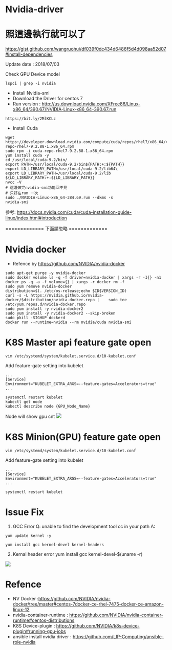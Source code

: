 # Nvidia-driver

照這邊執行就可以了
===

https://gist.github.com/wangruohui/df039f0dc434d6486f5d4d098aa52d07#install-dependencies

Update date : 2018/07/03

Check GPU Device model
```shell=
lspci | grep -i nvidia
```

* Install Nvidia-smi
* Download the Driver for centos 7
* Run version : http://us.download.nvidia.com/XFree86/Linux-x86_64/390.67/NVIDIA-Linux-x86_64-390.67.run

```shell=
https://bit.ly/2MlKCLz
```

* Install Cuda
```shell=
wget https://developer.download.nvidia.com/compute/cuda/repos/rhel7/x86_64/cuda-repo-rhel7-9.2.88-1.x86_64.rpm
sudo rpm -i cuda-repo-rhel7-9.2.88-1.x86_64.rpm
yum install cuda -y
cd /usr/local/cuda-9.2/bin/
export PATH=/usr/local/cuda-9.2/bin${PATH:+:${PATH}}
export LD_LIBRARY_PATH=/usr/local/cuda-9.2/lib64\
export LD_LIBRARY_PATH=/usr/local/cuda-9.2/lib                         ${LD_LIBRARY_PATH:+:${LD_LIBRARY_PATH}}
nvcc -V
# 這邊做完nvidia-smi功能回不見
# 只好在run 一次
sudo ./NVIDIA-Linux-x86_64-384.69.run --dkms -s
nvidia-smi
```

參考: https://docs.nvidia.com/cuda/cuda-installation-guide-linux/index.html#introduction

============= 下面請忽略 =============













Nvidia docker
===
* Refence by https://github.com/NVIDIA/nvidia-docker
```shell=
sudo apt-get purge -y nvidia-docker
sudo docker volume ls -q -f driver=nvidia-docker | xargs -r -I{} -n1 docker ps -q -a -f volume={} | xargs -r docker rm -f
sudo yum remove nvidia-docker
distribution=$(. /etc/os-release;echo $ID$VERSION_ID)
curl -s -L https://nvidia.github.io/nvidia-docker/$distribution/nvidia-docker.repo |    sudo tee /etc/yum.repos.d/nvidia-docker.repo
sudo yum install -y nvidia-docker2
sudo yum install -y nvidia-docker2 --skip-broken
sudo pkill -SIGHUP dockerd
docker run --runtime=nvidia --rm nvidia/cuda nvidia-smi
```


K8S Master api feature gate open
===
```shell=
vim /etc/systemd/system/kubelet.service.d/10-kubelet.conf 
```
Add feature-gate setting into kubelet
```
...
[Service]
Environment="KUBELET_EXTRA_ARGS=--feature-gates=Accelerators=true"
...
```

```shell=
systemctl restart kubelet
kubectl get node
kubectl describe node {GPU_Node_Name}
```
Node will show gpu cnt
![](https://i.imgur.com/Bd9bB3j.png)


K8S Minion(GPU) feature gate open
===
```shell=
vim /etc/systemd/system/kubelet.service.d/10-kubelet.conf 
```
Add feature-gate setting into kubelet
```
...
[Service]
Environment="KUBELET_EXTRA_ARGS=--feature-gates=Accelerators=true"
...
```

```shell=
systemctl restart kubelet
```


Issue Fix
===
1. GCC Error
Q: unable to find the development tool cc in your path
A: 
```shell=
yum update kernel -y

yum install gcc kernel-devel kernel-headers
```

2. Kernal header error
yum install gcc kernel-devel-$(uname -r)


![](https://i.imgur.com/ZIBjwgJ.png)


# Refence
* NV Docker :https://github.com/NVIDIA/nvidia-docker/tree/master#centos-7docker-ce-rhel-7475-docker-ce-amazon-linux-12
* nvidia-container-runtime : 
https://github.com/NVIDIA/nvidia-container-runtime#centos-distributions
* K8S Device-plugin :
https://github.com/NVIDIA/k8s-device-plugin#running-gpu-jobs
* ansible install nvidia driver : https://github.com/LIP-Computing/ansible-role-nvidia

